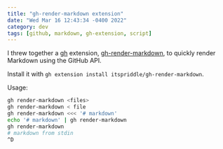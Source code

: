 ```yaml
---
title: "gh-render-markdown extension"
date: "Wed Mar 16 12:43:34 -0400 2022"
category: dev
tags: [github, markdown, gh-extension, script]
---
```


I threw together a [gh][1] extension, [gh-render-markdown][2], to quickly
render Markdown using the GitHub API.

Install it with `gh extension install itspriddle/gh-render-markdown`.

Usage:

```sh
gh render-markdown <files>
gh render-markdown < file
gh render-markdown <<< '# markdown'
echo '# markdown' | gh render-markdown
gh render-markdown
# markdown from stdin
^D
```

[1]: https://cli.github.com
[2]: https://github.com/itspriddle/gh-render-markdown
